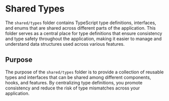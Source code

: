 # Shared Types

The `shared/types` folder contains TypeScript type definitions, interfaces, and enums that are shared across different parts of the application. This folder serves as a central place for type definitions that ensure consistency and type safety throughout the application, making it easier to manage and understand data structures used across various features.

## Purpose

The purpose of the `shared/types` folder is to provide a collection of reusable types and interfaces that can be shared among different components, hooks, and features. By centralizing type definitions, you promote consistency and reduce the risk of type mismatches across your application.
